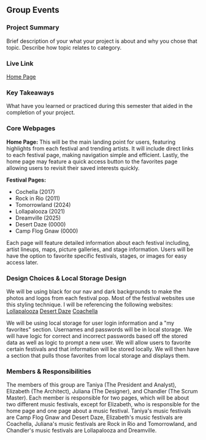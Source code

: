 ## Group Events

### Project Summary

Brief description of your what your project is about and why you chose that topic. Describe how topic relates to category.

### Live Link

[Home Page](https://{username}.github.io/{reponame}/final)

### Key Takeaways

What have you learned or practiced during this semester that aided in the completion of your project.

### Core Webpages

**Home Page:** This will be the main landing point for users, featuring highlights from each festival and trending artists. It will include direct links to each festival page, making navigation simple and efficient. Lastly, the home page may feature a quick access button to the favorites page allowing users to revisit their saved interests quickly.

**Festival Pages:**

- Cochella (2017)
- Rock in Rio (2011)
- Tomorrowland (2024)
- Lollapalooza (2021)
- Dreamville (2025)
- Desert Daze (0000)
- Camp Flog Gnaw (0000)

Each page will feature detailed information about each festival including, artist lineups, maps, picture galleries, and stage information. Users will be have the option to favorite specific festivals, stages, or images for easy access later.

### Design Choices & Local Storage Design

We will be using black for our nav and dark backgrounds to make the photos and logos from each festival pop. Most of the festival websites use this styling technique. I will be referencing the following websites:
[Lollapalooza](https://www.lollapalooza.com/)
[Desert Daze](https://desertdaze.org/)
[Coachella](https://www.coachella.com/)

We will be using local storage for user login information and a "my favorites" section. Usernames and passwords will be in local storage. We will have logic for correct and incorrect passwords based off the stored data as well as logic to prompt a new user. We will allow users to favorite certain festivals and that information will be stored locally. We will then have a section that pulls those favorites from local storage and displays them.

### Members & Responsibilities

The members of this group are Taniya (The President and Analyst), Elizabeth (The Architect), Juliana (The Designer), and Chandler (The Scrum Master). Each member is responsible for two pages, which will be about two different music festivals, except for Elizabeth, who is responsible for the home page and one page about a music festival. Taniya's music festivals are Camp Flog Gnaw and Desert Daze, Elizabeth's music festivals are Coachella, Juliana's music festivals are Rock in Rio and Tomorrowland, and Chandler's music festivals are Lollapalooza and Dreamville.

